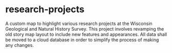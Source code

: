 # research-projects
A custom map to highlight various research projects at the Wisconsin Geological and Natural History Survey. This project involves revamping the old story map layout to include new features and appearances. All data shall be moved to a cloud database in order to simplify the process of making any changes. 
